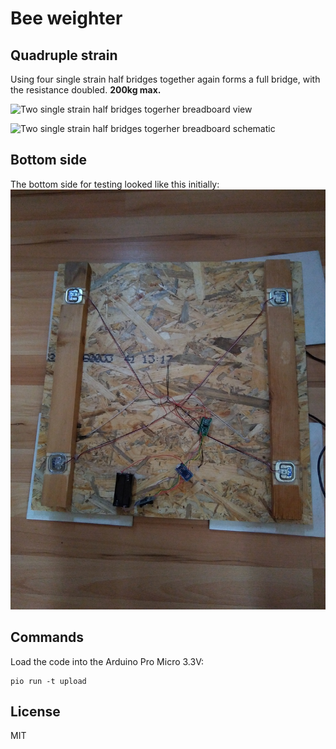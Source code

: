 # Bee weighter

## Quadruple strain

Using four single strain half bridges together again forms a full bridge,
with the resistance doubled. **200kg max.**

![Two single strain half bridges togerher breadboard
view](./docs/4-strain_bb.jpg)

![Two single strain half bridges togerher breadboard
schematic](./docs/4-strain_schem.jpg)

## Bottom side

The bottom side for testing looked like this initially:
![The bottom side of the weighting platform](./docs/bottom.jpg)

## Commands

Load the code into the Arduino Pro Micro 3.3V:

```
pio run -t upload
```

## License

MIT
